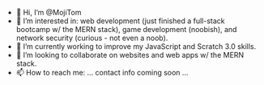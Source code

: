 - 👋 Hi, I’m @MojiTom
- 👀 I’m interested in: web development (just finished a full-stack bootcamp w/ the MERN stack), game development (noobish), and network security (curious - not even a noob).
- 🌱 I’m currently working to improve my JavaScript and Scratch 3.0 skills.
- 💞️ I’m looking to collaborate on websites and web apps w/ the MERN stack.
- 📫 How to reach me: ... contact info coming soon ...

<!---
MojiTom/MojiTom is a ✨ special ✨ repository because its `README.md` (this file) appears on your GitHub profile.
You can click the Preview link to take a look at your changes.
--->

